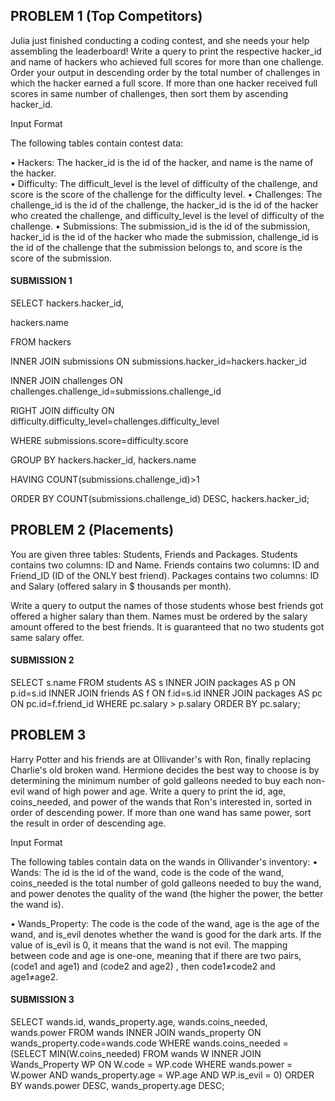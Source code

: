## PROBLEM 1 (Top Competitors)

Julia just finished conducting a coding contest, and she needs your help assembling the leaderboard! Write a query to print the respective hacker_id and name of hackers who achieved full scores for more than one challenge. Order your output in descending order by the total number of challenges in which the hacker earned a full score. If more than one hacker received full scores in same number of challenges, then sort them by ascending hacker_id.
 
Input Format

The following tables contain contest data:
 
•	Hackers: The hacker_id is the id of the hacker, and name is the name of the hacker.  
•	Difficulty: The difficult_level is the level of difficulty of the challenge, and score is the score of the challenge for the difficulty level. 
•	Challenges: The challenge_id is the id of the challenge, the hacker_id is the id of the hacker who created the challenge, and difficulty_level is the level of difficulty of the challenge. 
•	Submissions: The submission_id is the id of the submission, hacker_id is the id of the hacker who made the submission, challenge_id is the id of the challenge that the submission belongs to, and score is the score of the submission. 
 

#### SUBMISSION 1

SELECT hackers.hacker_id,

  hackers.name
        
FROM hackers

  INNER JOIN submissions ON submissions.hacker_id=hackers.hacker_id
    
  INNER JOIN challenges ON challenges.challenge_id=submissions.challenge_id
    
RIGHT JOIN difficulty ON difficulty.difficulty_level=challenges.difficulty_level
    
WHERE submissions.score=difficulty.score

GROUP BY hackers.hacker_id, hackers.name

HAVING COUNT(submissions.challenge_id)>1

ORDER BY COUNT(submissions.challenge_id) DESC, hackers.hacker_id;



## PROBLEM 2 (Placements)

You are given three tables: Students, Friends and Packages. Students contains two columns: ID and Name. Friends contains two columns: ID and Friend_ID (ID of the ONLY best friend). Packages contains two columns: ID and Salary (offered salary in $ thousands per month).
 
Write a query to output the names of those students whose best friends got offered a higher salary than them. Names must be ordered by the salary amount offered to the best friends. It is guaranteed that no two students got same salary offer.

#### SUBMISSION 2

SELECT s.name
FROM students AS s
INNER JOIN packages AS p ON p.id=s.id
INNER JOIN friends AS f ON f.id=s.id
INNER JOIN packages AS pc ON pc.id=f.friend_id
WHERE pc.salary > p.salary
ORDER BY pc.salary;



## PROBLEM 3 

Harry Potter and his friends are at Ollivander's with Ron, finally replacing Charlie's old broken wand.
Hermione decides the best way to choose is by determining the minimum number of gold galleons needed to buy each non-evil wand of high power and age. Write a query to print the id, age, coins_needed, and power of the wands that Ron's interested in, sorted in order of descending power. If more than one wand has same power, sort the result in order of descending age.

Input Format

The following tables contain data on the wands in Ollivander's inventory:
•	Wands: The id is the id of the wand, code is the code of the wand, coins_needed is the total number of gold galleons needed to buy the wand, and power denotes the quality of the wand (the higher the power, the better the wand is).
 
•	Wands_Property: The code is the code of the wand, age is the age of the wand, and is_evil denotes whether the wand is good for the dark arts. If the value of is_evil is 0, it means that the wand is not evil. The mapping between code and age is one-one, meaning that if there are two pairs, (code1 and age1)  and (code2 and age2) , then code1≠code2 and age1≠age2.
 
#### SUBMISSION 3

SELECT wands.id,
       wands_property.age,
       wands.coins_needed,
       wands.power
FROM wands
INNER JOIN wands_property ON wands_property.code=wands.code
WHERE wands.coins_needed = (SELECT MIN(W.coins_needed)
                        FROM wands W INNER JOIN Wands_Property WP
                        ON W.code = WP.code
                        WHERE wands.power = W.power AND 
                        wands_property.age = WP.age AND WP.is_evil = 0)
ORDER BY wands.power DESC, wands_property.age DESC;
